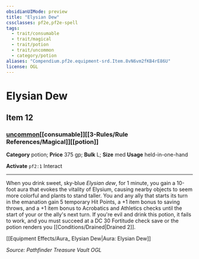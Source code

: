 ```yaml
---
obsidianUIMode: preview
title: "Elysian Dew"
cssclasses: pf2e,pf2e-spell
tags:
  - trait/consumable
  - trait/magical
  - trait/potion
  - trait/uncommon
  - category/potion
aliases: "Compendium.pf2e.equipment-srd.Item.8vN6vm2fKB4rE86U"
license: OGL
---
```

# Elysian Dew
## Item 12
### [uncommon](uncommon.md "Uncommon Rarity Trait")[[consumable]][[3-Rules/Rule References/Magical]][[potion]]

**Category** potion; 
**Price** 375 gp; 
**Bulk** L; **Size** med
**Usage** held-in-one-hand

**Activate** `pf2:1` Interact

* * *

When you drink sweet, sky-blue _Elysian dew_, for 1 minute, you gain a 10-foot aura that evokes the vitality of Elysium, causing nearby objects to seem more colorful and plants to stand taller. You and any ally that starts its turn in the emanation gain 5 temporary Hit Points, a +1 item bonus to saving throws, and a +1 item bonus to Acrobatics and Athletics checks until the start of your or the ally's next turn. If you're evil and drink this potion, it fails to work, and you must succeed at a DC 30 Fortitude check save or the potion renders you [[Conditions/Drained|Drained 2]].

[[Equipment Effects/Aura_ Elysian Dew|Aura: Elysian Dew]]

*Source: Pathfinder Treasure Vault*
*OGL*